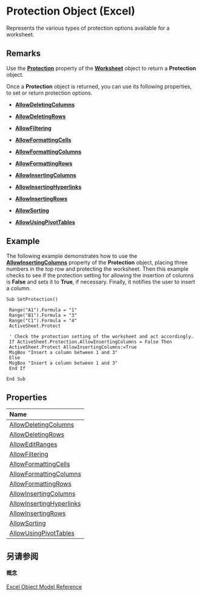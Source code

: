 
# Protection Object (Excel)

Represents the various types of protection options available for a worksheet.


## Remarks

Use the  **[Protection](46bf2025-46cf-81ae-4864-2d6266dab173.md)** property of the **[Worksheet](182b705e-854a-81cc-a4b0-59b942de55ae.md)** object to return a **Protection** object.

Once a  **Protection** object is returned, you can use its following properties, to set or return protection options.


-  **[AllowDeletingColumns](602e0599-f444-0e81-9d9c-70f1f8093a29.md)**
    
-  **[AllowDeletingRows](da418f4e-ca3e-b0f2-4b12-fe578b0bf20b.md)**
    
-  **[AllowFiltering](dc0b8ab3-ea28-0692-9474-8f81cc395599.md)**
    
-  **[AllowFormattingCells](6e3d6fd1-a1f5-95c1-0ef2-795eba31b904.md)**
    
-  **[AllowFormattingColumns](1cdfeea0-5c5e-1f6c-47c7-a351bb6745b7.md)**
    
-  **[AllowFormattingRows](c58f9511-b6f5-a911-d20d-90dbb46248b7.md)**
    
-  **[AllowInsertingColumns](87938c66-e48a-dd1d-934e-08752bbf3e03.md)**
    
-  **[AllowInsertingHyperlinks](ef334ce3-a8d3-d9db-e48b-739f150cfb98.md)**
    
-  **[AllowInsertingRows](481fb5d0-31c9-9c28-c5a0-3f3abc48ad3a.md)**
    
-  **[AllowSorting](cffdb62d-2fbb-111a-ed06-e295b722ee75.md)**
    
-  **[AllowUsingPivotTables](42968839-1d82-3c0e-172b-1389c772f9a1.md)**
    

## Example

The following example demonstrates how to use the  **[AllowInsertingColumns](87938c66-e48a-dd1d-934e-08752bbf3e03.md)** property of the **Protection** object, placing three numbers in the top row and protecting the worksheet. Then this example checks to see if the protection setting for allowing the insertion of columns is **False** and sets it to **True**, if necessary. Finally, it notifies the user to insert a column.


```
Sub SetProtection() 
 
 Range("A1").Formula = "1" 
 Range("B1").Formula = "3" 
 Range("C1").Formula = "4" 
 ActiveSheet.Protect 
 
 ' Check the protection setting of the worksheet and act accordingly. 
 If ActiveSheet.Protection.AllowInsertingColumns = False Then 
 ActiveSheet.Protect AllowInsertingColumns:=True 
 MsgBox "Insert a column between 1 and 3" 
 Else 
 MsgBox "Insert a column between 1 and 3" 
 End If 
 
End Sub
```


## Properties



|**Name**|
|:-----|
|[AllowDeletingColumns](602e0599-f444-0e81-9d9c-70f1f8093a29.md)|
|[AllowDeletingRows](da418f4e-ca3e-b0f2-4b12-fe578b0bf20b.md)|
|[AllowEditRanges](829ec57c-2fe1-27b0-5987-83bd4dd50eed.md)|
|[AllowFiltering](dc0b8ab3-ea28-0692-9474-8f81cc395599.md)|
|[AllowFormattingCells](6e3d6fd1-a1f5-95c1-0ef2-795eba31b904.md)|
|[AllowFormattingColumns](1cdfeea0-5c5e-1f6c-47c7-a351bb6745b7.md)|
|[AllowFormattingRows](c58f9511-b6f5-a911-d20d-90dbb46248b7.md)|
|[AllowInsertingColumns](87938c66-e48a-dd1d-934e-08752bbf3e03.md)|
|[AllowInsertingHyperlinks](ef334ce3-a8d3-d9db-e48b-739f150cfb98.md)|
|[AllowInsertingRows](481fb5d0-31c9-9c28-c5a0-3f3abc48ad3a.md)|
|[AllowSorting](cffdb62d-2fbb-111a-ed06-e295b722ee75.md)|
|[AllowUsingPivotTables](42968839-1d82-3c0e-172b-1389c772f9a1.md)|

## 另请参阅


#### 概念


[Excel Object Model Reference](11ea8598-8a20-92d5-f98b-0da04263bf2c.md)